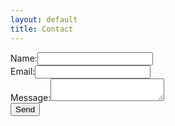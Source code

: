 ```yaml
---
layout: default
title: Contact
---
```

<form method="post" action="https://formspree.io/f/your-form-id">
  <label>Name:</label><input type="text" name="name"><br>
  <label>Email:</label><input type="email" name="email"><br>
  <label>Message:</label><textarea name="message"></textarea><br>
  <button type="submit">Send</button>
</form>
